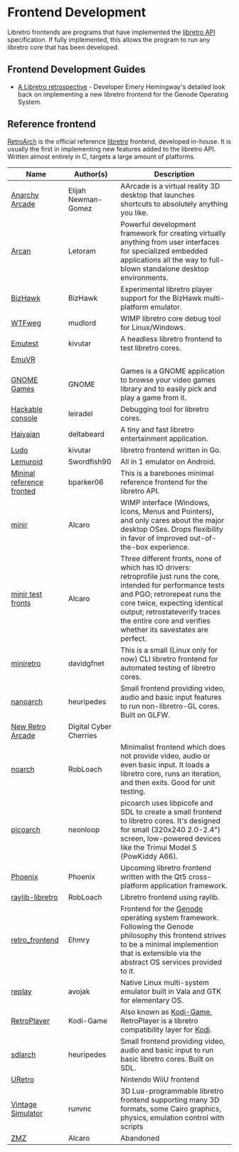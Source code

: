 # Frontend Development
Libretro frontends are programs that have implemented the [libretro API](libretro-overview.md) specification. If fully implemented, this allows the program to run any libretro core that has been developed.

## Frontend Development Guides
  * [A Libretro retrospective](https://web.archive.org/web/20190404052149/https://genodians.org/ehmry/2019-03-28-libretro) - Developer Emery Hemingway's detailed look back on implementing a new libretro frontend for the Genode Operating System.

## Reference frontend
[RetroArch](http://retroarch.com) is the official reference [libretro](http://libretro.com) frontend, developed in-house. It is usually the first in implementing new features added to the libretro API. Written almost entirely in C, targets a large amount of platforms.

Name | Author(s) |  Description
------|-----------|------------
[Anarchy Arcade](http://store.steampowered.com/app/266430/Anarchy_Arcade/) | Elijah Newman-Gomez | AArcade is a virtual reality 3D desktop that launches shortcuts to absolutely anything you like.
[Arcan](https://github.com/letoram/arcan) | Letoram | Powerful development framework for creating virtually anything from user interfaces for specialized embedded applications all the way to full-blown standalone desktop environments.
[BizHawk](http://tasvideos.org/BizHawk.html) | BizHawk | Experimental libretro player support for the BizHawk multi-platform emulator.
[WTFweg](https://github.com/mudlord/WTFweg) | mudlord | WIMP libretro core debug tool for Linux/Windows.
[Emutest](https://github.com/kivutar/emutest) | kivutar | A headless libretro frontend to test libretro cores.
[EmuVR](http://www.emuvr.net/about/) | | |
[GNOME Games](https://wiki.gnome.org/Apps/Games) | GNOME | Games is a GNOME application to browse your video games library and to easily pick and play a game from it.
[Hackable console](https://github.com/leiradel/hackable-console) | leiradel | Debugging tool for libretro cores.
[Haiyajan](https://projects.deltabeard.com/haiyajan) | deltabeard | A tiny and fast libretro entertainment application. 
[Ludo](https://github.com/libretro/ludo) | kivutar | libretro frontend written in Go.
[Lemuroid](https://github.com/Swordfish90/Lemuroid) | Swordfish90 | All in 1 emulator on Android.
[Mininal reference fronted](https://github.com/bparker06/reference_frontend) | bparker06 | This is a barebones minimal reference frontend for the libretro API.
[minir](https://github.com/Alcaro/minir) | Alcaro | WIMP interface (Windows, Icons, Menus and Pointers), and only cares about the major desktop OSes. Drops flexibility in favor of improved out-of-the-box experience.
[minir test fronts](https://github.com/Alcaro/minir/tree/master/subproj) | Alcaro | Three different fronts, none of which has IO drivers: retroprofile just runs the core, intended for performance tests and PGO; retrorepeat runs the core twice, expecting identical output; retrostateverify traces the entire core and verifies whether its savestates are perfect.
[miniretro](https://github.com/davidgfnet/miniretro) | davidgfnet | This is a small (Linux only for now) CLI libretro frontend for automated testing of libretro cores. 
[nanoarch](https://github.com/heuripedes/nanoarch) | heuripedes | Small frontend providing video, audio and basic input features to run non-libretro-GL cores. Built on GLFW.
[New Retro Arcade](http://digitalcybercherries.com/) | Digital Cyber Cherries | |
[noarch](https://github.com/robloach/noarch) | RobLoach | Minimalist frontend which does not provide video, audio or even basic input. It loads a libretro core, runs an iteration, and then exits. Good for unit testing.
[picoarch](https://git.crowdedwood.com/picoarch/about) | neonloop | picoarch uses libpicofe and SDL to create a small frontend to libretro cores. It's designed for small (320x240 2.0-2.4") screen, low-powered devices like the Trimui Model S (PowKiddy A66).
[Phoenix](http://phoenix.vg/) | Phoenix | Upcoming libretro frontend written with the Qt5 cross-platform application framework.
[raylib-libretro](https://github.com/RobLoach/raylib-libretro) | RobLoach |  Libretro frontend using raylib.
[retro_frontend](https://github.com/ehmry/genode-libretro) | Ehmry  | Frontend for the [Genode](http://genode.org) operating system framework. Following the Genode philosophy this frontend strives to be a minimal implemention that is extensible via the abstract OS services provided to it.
[replay](https://github.com/avojak/replay) | avojak | Native Linux multi-system emulator built in Vala and GTK for elementary OS.
[RetroPlayer](https://forum.kodi.tv/forumdisplay.php?fid=194) | Kodi-Game | Also known as [Kodi-Game](https://github.com/kodi-game/), RetroPlayer is a libretro compatibility layer for [Kodi](https://kodi.tv/).
[sdlarch](https://github.com/heuripedes/sdlarch) | heuripedes | Small frontend providing video, audio and basic input to run basic libretro cores. Built on SDL.
[URetro](https://github.com/QuarkTheAwesome/URetro) | | Nintendo WiiU frontend
[Vintage Simulator](https://vintagesimulator.com) | runvnc | 3D Lua-programmable libretro frontend supporting many 3D formats, some Cairo graphics, physics, emulation control with scripts
[ZMZ](https://github.com/Alcaro/ZMZ) | Alcaro | Abandoned | Fork of [ZSNES](http://www.zsnes.com/) that rips out its emulation code, using libretro instead. Due to ZSNES being inflexible, ZMZ became quite a bit of a mess.
